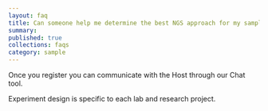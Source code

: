 ```yaml
---
layout: faq
title: Can someone help me determine the best NGS approach for my samples?
summary:
published: true
collections: faqs
category: sample
---
```


Once you register you can communicate with the Host through our Chat tool.

Experiment design is specific to each lab and research project.

